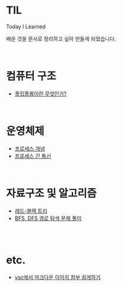 # TIL
Today I Learned <br>

배운 것을 문서로 정리하고 싶어 만들게 되었습니다.

<br>

# 컴퓨터 구조

- [플립플롭이란 무엇인가?](./md/flip-flop.md)


<br>

# 운영체제

- [프로세스 개념](./md/process.md)
- [프로세스 간 통신](./md/ipc.md)

<br>

# 자료구조 및 알고리즘

- [레드-블랙 트리](./md/red-black-tree.md)
- [BFS, DFS 경로 탐색 문제 풀이](./md/java-algorithm-bfs-dfs.md)





<br><br>

# etc.

- [vsc에서 마크다운 이미지 첨부 쉽게하기](./md/vsc-markdown.md)
